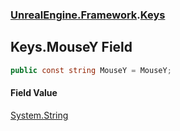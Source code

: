 ### [UnrealEngine.Framework](./UnrealEngine-Framework.md 'UnrealEngine.Framework').[Keys](./Keys.md 'UnrealEngine.Framework.Keys')
## Keys.MouseY Field
  
```csharp
public const string MouseY = MouseY;
```
#### Field Value
[System.String](https://docs.microsoft.com/en-us/dotnet/api/System.String 'System.String')  
